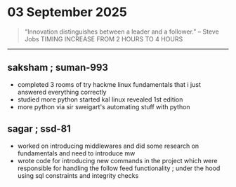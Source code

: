 # 03 September 2025

> “Innovation distinguishes between a leader and a follower.” – Steve Jobs
TIMING INCREASE FROM 2 HOURS TO 4 HOURS
---
## saksham ; suman-993
- completed 3 rooms of try hackme linux fundamentals that i just answered everything correctly
- studied more python started kal linux revealed 1st edition
- more python via sir sweigart's automating stuff with python 

## sagar ; ssd-81
- worked on introducing middlewares and did some research on fundamentals and need to introduce mw
- wrote code for introducing new commands in the project which were responsible for handling the follow feed functionality ; under the hood using sql constraints and integrity checks 